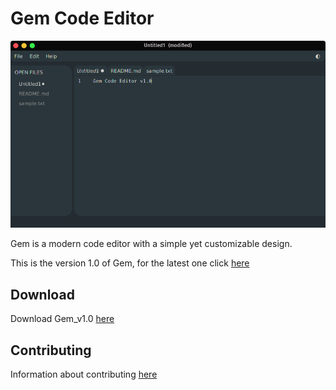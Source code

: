 # Gem Code Editor
<p align="center">
    <img src="gem1.0.png" alt="">
</p>
Gem is a modern code editor with a simple yet customizable design.  
  
This is the version 1.0 of Gem, for the latest one click [here](https://github.com/adxl/Gem/tree/)

## Download
Download Gem_v1.0 [here](https://github.com/adxl/Gem/releases/tag/1.0)

## Contributing
Information about contributing [here](https://github.com/adxl/Gem)






